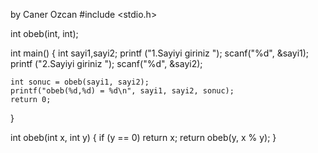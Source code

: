 by Caner Ozcan
#include <stdio.h>


int obeb(int, int);


int main() {
	int sayi1,sayi2;
		printf ("1.Sayiyi giriniz ");
	    scanf("%d", &sayi1);
	    printf ("2.Sayiyi giriniz ");
	    scanf("%d", &sayi2);


    int sonuc = obeb(sayi1, sayi2);
    printf("obeb(%d,%d) = %d\n", sayi1, sayi2, sonuc);
    return 0;
}

int obeb(int x, int y) {
    if (y == 0)
        return x;
    return obeb(y, x % y);
}

